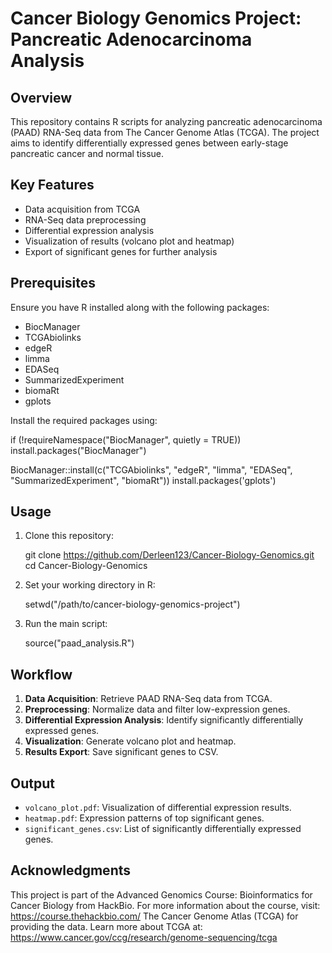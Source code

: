 
# Cancer Biology Genomics Project: Pancreatic Adenocarcinoma Analysis

## Overview

This repository contains R scripts for analyzing pancreatic adenocarcinoma (PAAD) RNA-Seq data from The Cancer Genome Atlas (TCGA). The project aims to identify differentially expressed genes between early-stage pancreatic cancer and normal tissue.

## Key Features

- Data acquisition from TCGA
- RNA-Seq data preprocessing
- Differential expression analysis
- Visualization of results (volcano plot and heatmap)
- Export of significant genes for further analysis

## Prerequisites

Ensure you have R installed along with the following packages:

- BiocManager
- TCGAbiolinks
- edgeR
- limma
- EDASeq
- SummarizedExperiment
- biomaRt
- gplots

Install the required packages using:

if (!requireNamespace("BiocManager", quietly = TRUE))
  install.packages("BiocManager")

BiocManager::install(c("TCGAbiolinks", "edgeR", "limma", "EDASeq", "SummarizedExperiment", "biomaRt"))
install.packages('gplots')

## Usage

1. Clone this repository:

   git clone https://github.com/Derleen123/Cancer-Biology-Genomics.git
   cd Cancer-Biology-Genomics

 

2. Set your working directory in R:
 
   setwd("/path/to/cancer-biology-genomics-project")
   

3. Run the main script:
  
   source("paad_analysis.R")
  

## Workflow

1. **Data Acquisition**: Retrieve PAAD RNA-Seq data from TCGA.
2. **Preprocessing**: Normalize data and filter low-expression genes.
3. **Differential Expression Analysis**: Identify significantly differentially expressed genes.
4. **Visualization**: Generate volcano plot and heatmap.
5. **Results Export**: Save significant genes to CSV.

## Output

- `volcano_plot.pdf`: Visualization of differential expression results.
- `heatmap.pdf`: Expression patterns of top significant genes.
- `significant_genes.csv`: List of significantly differentially expressed genes.


## Acknowledgments

This project is part of the Advanced Genomics Course: Bioinformatics for Cancer Biology from HackBio. For more information about the course, visit: https://course.thehackbio.com/
The Cancer Genome Atlas (TCGA) for providing the data. Learn more about TCGA at: https://www.cancer.gov/ccg/research/genome-sequencing/tcga

